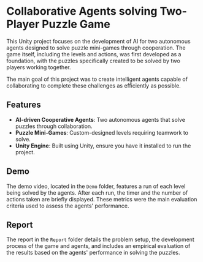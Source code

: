 # Collaborative Agents solving Two-Player Puzzle Game

This Unity project focuses on the development of AI for two autonomous agents designed to solve puzzle mini-games through cooperation. The game itself, including the levels and actions, was first developed as a foundation, with the puzzles specifically created to be solved by two players working together.

The main goal of this project was to create intelligent agents capable of collaborating to complete these challenges as efficiently as possible.

## Features
- **AI-driven Cooperative Agents**: Two autonomous agents that solve puzzles through collaboration.
- **Puzzle Mini-Games**: Custom-designed levels requiring teamwork to solve.
- **Unity Engine**: Built using Unity, ensure you have it installed to run the project.

## Demo
The demo video, located in the `Demo` folder, features a run of each level being solved by the agents. After each run, the timer and the number of actions taken are briefly displayed. These metrics were the main evaluation criteria used to assess the agents' performance.

## Report
The report in the `Report` folder details the problem setup, the development process of the game and agents, and includes an empirical evaluation of the results based on the agents' performance in solving the puzzles.
